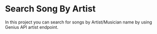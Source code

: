 # Search Song By Artist
In this project you can search for songs by Artist/Musician name by using Genius API artist endpoint.
